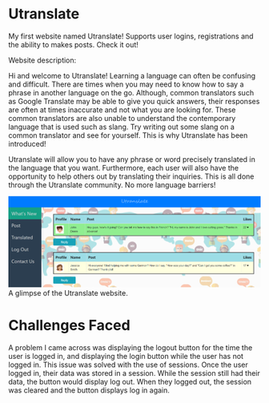 # Utranslate
My first website named Utranslate! Supports user logins, registrations  and the ability to makes posts. Check it out!

Website description: 

 Hi and welcome to Utranslate! Learning a language can often be confusing and difficult. There are times when you may need to know how to say a phrase in another language on the go. Although, common translators such as Google Translate may be able to give you quick answers, their responses are often at times inaccurate and not what you are looking for. These common translators are also unable to understand the contemporary language that is used such as slang. Try writing out some slang on a common translator and see for yourself. This is why Utranslate has been introduced!
 
Utranslate will allow you to have any phrase or word precisely translated in the language that you want. Furthermore, each user will also have the opportunity to help others out by translating their inquiries. This is all done through the Utranslate community. No more language barriers!

![a glimpse of the Utranslate website](images/Utranslate_capture.jpg)
    A glimpse of the Utranslate website.
    
    
# Challenges Faced
A problem I came across was displaying the logout button for the time the user is logged in, and displaying the login button while the user has not logged in. This issue was solved with the use of sessions. Once the user logged in, their data was stored in a session. While the session still had their data, the button would display log out. When they logged out, the session was cleared and the button displays log in again.

